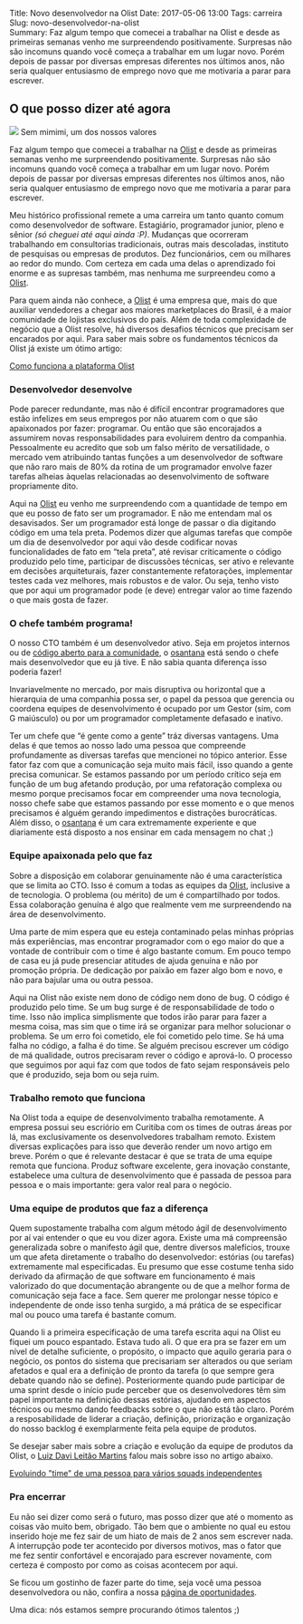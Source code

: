 Title: Novo desenvolvedor na Olist
Date: 2017-05-06 13:00
Tags: carreira
Slug: novo-desenvolvedor-na-olist  
Summary: Faz algum tempo que comecei a trabalhar na Olist e desde as primeiras semanas venho me surpreendendo positivamente. Surpresas não são incomuns quando você começa a trabalhar em um lugar novo. Porém depois de passar por diversas empresas diferentes nos últimos anos, não seria qualquer entusiasmo de emprego novo que me motivaria a parar para escrever.


## O que posso dizer até agora

![](https://cdn-images-1.medium.com/max/800/1*XOUhKm9F285fBF078Q4xqA.png)
<span class="figcaption_hack">Sem mimimi, um dos nossos valores</span>

Faz algum tempo que comecei a trabalhar na [Olist](http://olist.com/) e desde as
primeiras semanas venho me surpreendendo positivamente. Surpresas não são
incomuns quando você começa a trabalhar em um lugar novo. Porém depois de passar
por diversas empresas diferentes nos últimos anos, não seria qualquer entusiasmo
de emprego novo que me motivaria a parar para escrever.

Meu histórico profissional remete a uma carreira um tanto quanto comum como
desenvolvedor de software. Estagiário, programador junior, pleno e sênior *(só
cheguei até aqui ainda :P)*. Mudanças que ocorreram trabalhando em consultorias
tradicionais, outras mais descoladas, instituto de pesquisas ou empresas de
produtos. Dez funcionários, cem ou milhares ao redor do mundo. Com certeza em
cada uma delas o aprendizado foi enorme e as supresas também, mas nenhuma me
surpreendeu como a [Olist](http://olist.com/).

Para quem ainda não conhece, a [Olist](http://olist.com/) é uma empresa que,
mais do que auxiliar vendedores a chegar aos maiores marketplaces do Brasil, é a
maior comunidade de lojistas exclusivos do país. Além de toda complexidade de
negócio que a Olist resolve, há diversos desafios técnicos que precisam ser
encarados por aqui. Para saber mais sobre os fundamentos técnicos da Olist já
existe um ótimo artigo:

[Como funciona a plataforma Olist](https://engineering.olist.com/como-funciona-a-plataforma-olist-8e2eb8b8181a)

### Desenvolvedor desenvolve

Pode parecer redundante, mas não é difícil encontrar programadores que estão
infelizes em seus empregos por não atuarem com o que são apaixonados por fazer:
programar. Ou então que são encorajados a assumirem novas responsabilidades para
evoluirem dentro da companhia. Pessoalmente eu acredito que sob um falso mérito
de versatilidade, o mercado vem atribuindo tantas funções a um desenvolvedor de
software que não raro mais de 80% da rotina de um programador envolve fazer
tarefas alheias àquelas relacionadas ao desenvolvimento de software propriamente
dito.

Aqui na [Olist](https://olist.com/) eu venho me surpreendendo com a quantidade
de tempo em que eu posso de fato ser um programador. E não me entendam mal os
desavisados. Ser um programador está longe de passar o dia digitando código em
uma tela preta. Podemos dizer que algumas tarefas que compõe um dia de
desenvolvedor por aqui vão desde codificar novas funcionalidades de fato em
“tela preta”, até revisar criticamente o código produzido pelo time, participar
de discussões técnicas, ser ativo e relevante em decisões arquiteturais, fazer
constantemente refatorações, implementar testes cada vez melhores, mais robustos
e de valor. Ou seja, tenho visto que por aqui um programador pode (e deve)
entregar valor ao time fazendo o que mais gosta de fazer.

### O chefe também programa!

O nosso CTO também é um desenvolvedor ativo. Seja em projetos internos ou de
[código aberto para a comunidade](https://github.com/olist/correios/), o
[osantana](https://medium.com/@osantana) está sendo o chefe mais desenvolvedor
que eu já tive. E não sabia quanta diferença isso poderia fazer!

Invariavelmente no mercado, por mais disruptiva ou horizontal que a hierarquia
de uma companhia possa ser, o papel da pessoa que gerencia ou coordena equipes
de desenvolvimento é ocupado por um Gestor (sim, com G maiúsculo) ou por um
programador completamente defasado e inativo.

Ter um chefe que “é gente como a gente” tráz diversas vantagens. Uma delas é que
temos ao nosso lado uma pessoa que compreende profundamente as diversas tarefas
que mencionei no tópico anterior. Esse fator faz com que a comunicação seja
muito mais fácil, isso quando a gente precisa comunicar. Se estamos passando por
um período crítico seja em função de um bug afetando produção, por uma
refatoração complexa ou mesmo porque precisamos focar em compreender uma nova
tecnologia, nosso chefe sabe que estamos passando por esse momento e o que menos
precisamos é alguém gerando impedimentos e distrações burocráticas. Além disso,
o [osantana](https://medium.com/@osantana) é um cara extremamente experiente e
que diariamente está disposto a nos ensinar em cada mensagem no chat ;)

### Equipe apaixonada pelo que faz

Sobre a disposição em colaborar genuinamente não é uma característica que se
limita ao CTO. Isso é comum a todas as equipes da [Olist](http://olist.com/),
inclusive a de tecnologia. O problema (ou mérito) de um é compartilhado por
todos. Essa colaboração genuína é algo que realmente vem me surpreendendo na
área de desenvolvimento.

Uma parte de mim espera que eu esteja contaminado pelas minhas próprias más
experiências, mas encontrar programador com o ego maior do que a vontade de
contribuir com o time é algo bastante comum. Em pouco tempo de casa eu já pude
presenciar atitudes de ajuda genuína e não por promoção própria. De dedicação
por paixão em fazer algo bom e novo, e não para bajular uma ou outra pessoa.

Aqui na Olist não existe nem dono de código nem dono de bug. O código é
produzido pelo time. Se um bug surge é de responsabilidade de todo o time. Isso
não implica simplismente que todos irão parar para fazer a mesma coisa, mas sim
que o time irá se organizar para melhor solucionar o problema. Se um erro foi
cometido, ele foi cometido pelo time. Se há uma falha no código, a falha é do
time. Se alguém precisou escrever um código de má qualidade, outros precisaram
rever o código e aprová-lo. O processo que seguimos por aqui faz com que todos
de fato sejam responsáveis pelo que é produzido, seja bom ou seja ruim.

### Trabalho remoto que funciona

Na Olist toda a equipe de desenvolvimento trabalha remotamente. A empresa possui
seu escriório em Curitiba com os times de outras áreas por lá, mas
exclusivamente os desenvolvedores trabalham remoto. Existem diversas explicações
para isso que deverão render um novo artigo em breve. Porém o que é relevante
destacar é que se trata de uma equipe remota que funciona. Produz software
excelente, gera inovação constante, estabelece uma cultura de desenvolvimento
que é passada de pessoa para pessoa e o mais importante: gera valor real para o
negócio.

### Uma equipe de produtos que faz a diferença

Quem supostamente trabalha com algum método ágil de desenvolvimento por aí vai
entender o que eu vou dizer agora. Existe uma má compreensão generalizada sobre
o manifesto ágil que, dentre diversos malefícios, trouxe um que afeta
diretamente o trabalho do desenvolvedor: estórias (ou tarefas) extremamente mal
especificadas. Eu presumo que esse costume tenha sido derivado da afirmação de
que software em funcionamento é mais valorizado do que documentação abrangente
ou de que a melhor forma de comunicação seja face a face. Sem querer me
prolongar nesse tópico e independente de onde isso tenha surgido, a má prática
de se especificar mal ou pouco uma tarefa é bastante comum.

Quando li a primeira especificação de uma tarefa escrita aqui na Olist eu fiquei
um pouco espantado. Estava tudo ali. O que era pra se fazer em um nível de
detalhe suficiente, o propósito, o impacto que aquilo geraria para o negócio, os
pontos do sistema que precisariam ser alterados ou que seriam afetados e qual
era a definição de pronto da tarefa (o que sempre gera debate quando não se
define). Posteriormente quando pude participar de uma sprint desde o início pude
perceber que os desenvolvedores têm sim papel importante na definição dessas
estórias, ajudando em aspectos técnicos ou mesmo dando feedbacks sobre o que não
está tão claro. Porém a resposabilidade de liderar a criação, definição,
priorização e organização do nosso backlog é exemplarmente feita pela equipe de
produtos.

Se desejar saber mais sobre a criação e evolução da equipe de produtos da Olist,
o [Luiz Davi Leitão Martins](https://medium.com/@luizdavi) falou mais sobre isso
no artigo abaixo.

[Evoluindo "time" de uma pessoa para vários squads independentes](https://engineering.olist.com/evoluindo-time-de-uma-pessoa-para-v%C3%A1rios-squads-independentes-f6f386765c0d)

### Pra encerrar

Eu não sei dizer como será o futuro, mas posso dizer que até o momento as coisas
vão muito bem, obrigado. Tão bem que o ambiente no qual eu estou inserido hoje
me fez sair de um hiato de mais de 2 anos sem escrever nada. A interrupção pode
ter acontecido por diversos motivos, mas o fator que me fez sentir confortável e
encorajado para escrever novamente, com certeza é composto por como as coisas
acontecem por aqui.


Se ficou um gostinho de fazer parte do time, seja você uma pessoa desenvolvedora
ou não, confira a nossa [página de oportunidades](https://www.99jobs.com/olist).

Uma dica: nós estamos sempre procurando ótimos talentos ;)

